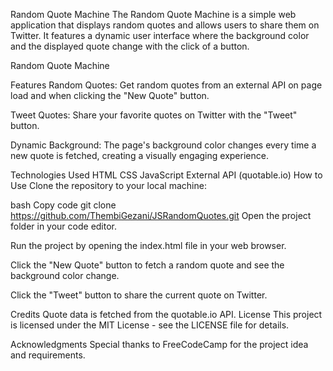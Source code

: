 Random Quote Machine
The Random Quote Machine is a simple web application that displays random quotes and allows users to share them on Twitter. It features a dynamic user interface where the background color and the displayed quote change with the click of a button.

Random Quote Machine

Features
Random Quotes: Get random quotes from an external API on page load and when clicking the "New Quote" button.

Tweet Quotes: Share your favorite quotes on Twitter with the "Tweet" button.

Dynamic Background: The page's background color changes every time a new quote is fetched, creating a visually engaging experience.

Technologies Used
HTML
CSS
JavaScript
External API (quotable.io)
How to Use
Clone the repository to your local machine:

bash
Copy code
git clone https://github.com/ThembiGezani/JSRandomQuotes.git
Open the project folder in your code editor.

Run the project by opening the index.html file in your web browser.

Click the "New Quote" button to fetch a random quote and see the background color change.

Click the "Tweet" button to share the current quote on Twitter.

Credits
Quote data is fetched from the quotable.io API.
License
This project is licensed under the MIT License - see the LICENSE file for details.

Acknowledgments
Special thanks to FreeCodeCamp for the project idea and requirements.
